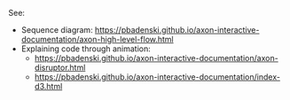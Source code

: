 See:

 - Sequence diagram: https://pbadenski.github.io/axon-interactive-documentation/axon-high-level-flow.html
 - Explaining code through animation:
   - https://pbadenski.github.io/axon-interactive-documentation/axon-disruptor.html
   - https://pbadenski.github.io/axon-interactive-documentation/index-d3.html
 
